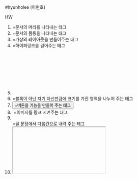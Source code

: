 #hyunholee (이현호)

HW 

1. <head>
    =문서의 머리를 나타내는 태그
2. <body>
    =문서의 몸통을 나타내는 태그
3. <div>
    =가상의 레이아웃을 만들어주는 태그
4. <a>
    =하이퍼링크를 걸어주는 태그
5. <svg>
    =백터 이미지를 표현하기 위한 태그-그래픽 마크업
6. <span>
    =블록이 아닌 자기 자신만큼에 크기를 가진 영역을 나누어 주는 태그
7. <button>
    =버튼을 기능을 만들어 주는 태그
8. <img>
    =이미지를 링크 시켜주는 태그
9. <br>
    =글 문장에서 다음칸으로 내려 주는 태그
10. <iframe>
    =문서안에 프레임을 삽입하여 다른 미디어를 올릴수 있게 해주는 태그
11. <script>
    =외부 스트립트 파일을 링크 시켜주는 태그
12. <noscript>
    =태그가 작동하지 않을 때 대신 내보낼 내용을 담기 위해 쓰인다
13. <meta>
    =웹 페이지의 보이지 않는 정보를 제공하고 문서에 특성을 담고 있는 태그
14. <section>
    =부분, 구역, 영역을 나누는 태그
15. <p>
    =문장을 삽입하게 해주는 태그
16. <h1> ~ <h6>
    =제목 태그로 각 태그마다 크기가 다르다
17. <style>
    =문서의 표현방식을 정의 하고 속성을 부여할 수 있게 해주는 태그
18. <link>
    =외부에 있는 다른 문서를 연결 해주는 태그
19. <hr>
    =객체를 다음 라인(칸)으로 넘겨주는 태그
20. </article>
    =기사(글)을 작성하게 해주는 태그
21. <strong>
    =강조 태그로 글자를 두껍게 표시해주는 태그
21. <input>
    =사용자 입력 태그로 사용자가 웹상에서 필요한 기능을 넣어주는 태그
22. <cufon>
    =캔버스에서 자바스크립트를 이용하여 폰트를 제작 사용을 가능하게 해주는 태그
23. <header>
    =문서에 머리로 독립적인 섹션으로 분리되어 타이틀, 메타 등 문서를 정의하는데 사용되는 태그
24. <canvas>
    =독립적으로 그래픽 미디어를 제작, 사용이 가능하게 해주는 태그
25. <nav>
    =문서를 연결하여 자유롭게 이동이 가능하게 해주는 네비게이션 태그
26. <picture>
    =이미지의 표현과 동영상, 음악등 멀티미디어를 지원하는 태그


